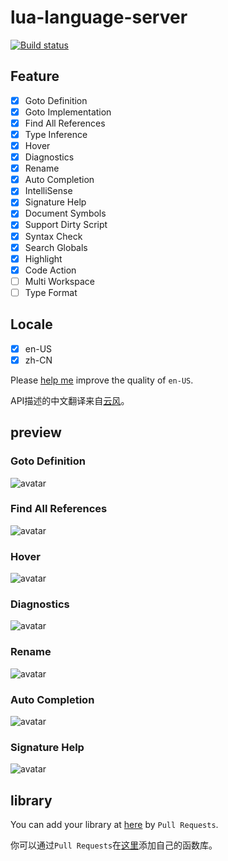 # lua-language-server

[![Build status](https://ci.appveyor.com/api/projects/status/0tng1g72fssvu9rr/branch/master?svg=true)](https://ci.appveyor.com/project/sumneko/vscode-lua-language-server/branch/master)

## Feature

- [x] Goto Definition
- [x] Goto Implementation
- [x] Find All References
- [x] Type Inference
- [x] Hover
- [x] Diagnostics
- [x] Rename
- [x] Auto Completion
- [x] IntelliSense
- [x] Signature Help
- [x] Document Symbols
- [x] Support Dirty Script
- [x] Syntax Check
- [x] Search Globals
- [x] Highlight
- [x] Code Action
- [ ] Multi Workspace
- [ ] Type Format

## Locale

- [x] en-US
- [x] zh-CN

Please [help me][en-US] improve the quality of `en-US`.

API描述的中文翻译来自[云风](https://cloudwu.github.io/lua53doc/manual.html)。

[en-US]: https://github.com/sumneko/vscode-lua-language-server/tree/master/server/locale/en-US

## preview

### Goto Definition

![avatar](https://github.com/sumneko/lua-language-server/blob/master/images/Goto%20Definition.gif)

### Find All References

![avatar](https://github.com/sumneko/lua-language-server/blob/master/images/Find%20All%20References.gif)

### Hover

![avatar](https://github.com/sumneko/lua-language-server/blob/master/images/Hover.gif)

### Diagnostics

![avatar](https://github.com/sumneko/lua-language-server/blob/master/images/Diagnostics.gif)

### Rename

![avatar](https://github.com/sumneko/lua-language-server/blob/master/images/Rename.gif)

### Auto Completion

![avatar](https://github.com/sumneko/lua-language-server/blob/master/images/Auto%20Completion.gif)

### Signature Help

![avatar](https://github.com/sumneko/lua-language-server/blob/master/images/Signature%20Help.gif)

## library

You can add your library at [here][libs] by `Pull Requests`.

你可以通过`Pull Requests`在[这里][libs]添加自己的函数库。

[libs]: https://github.com/sumneko/vscode-lua-language-server/tree/master/server/libs

